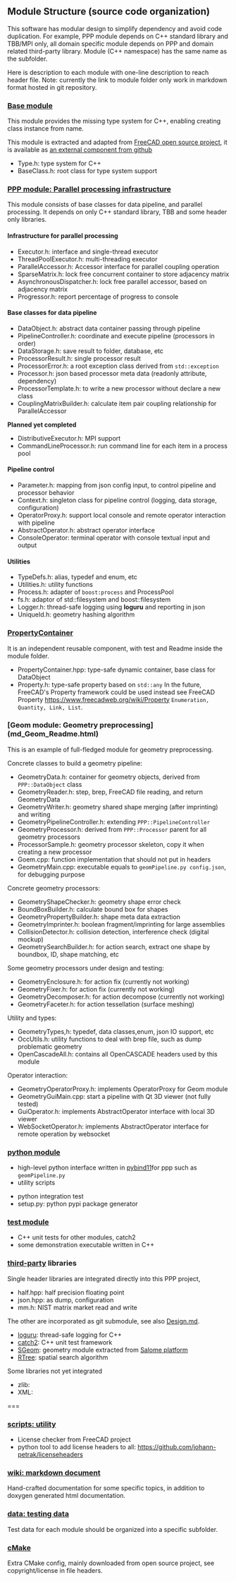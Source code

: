 
## Module Structure (source code organization)

This software has modular design to simplify dependency and avoid code duplication. For example, PPP module depends on C++ standard library and TBB/MPI only, all domain specific module depends on PPP and domain related third-party library. Module (C++ namespace) has the same name as the subfolder.

Here is description to each module with one-line description to reach header file.
Note: currently the link to module folder only work in markdown format hosted in git repository.

### [Base module](./md_Base_Readme.html)
This module provides the missing type system for C++, enabling creating class instance from name. 

This module is extracted and adapted from [FreeCAD open source project](https://www.freecadweb.org/), it is available as [an external component from github](https://github.com/qingfengxia/cppBase)
   - Type.h: type system for C++ 
   - BaseClass.h: root class for type system support

### [PPP module: Parallel processing infrastructure ](./index.html)
This module consists of base classes for data pipeline, and parallel processing.
It depends on only C++ standard library, TBB and some header only libraries.

#### Infrastructure for parallel processing
   - Executor.h: interface and single-thread executor
   - ThreadPoolExecutor.h: multi-threading executor
   - ParallelAccessor.h: Accessor interface for parallel coupling operation
   - SparseMatrix.h: lock free concurrent container to store adjacency matrix
   - AsynchronousDispatcher.h: lock free parallel accessor, based on adjacency matrix
   - Progressor.h: report percentage of progress to console

#### Base classes for data pipeline
   - DataObject.h: abstract data container passing through pipeline
   - PipelineController.h: coordinate and execute pipeline (processors in order)
   - DataStorage.h: save result to folder, database, etc
   - ProcessorResult.h: single processor result
   - ProcessorError.h: a root exception class derived from `std::exception`
   - Processor.h: json based processor meta data (readonly attribute, dependency)
   - ProcessorTemplate.h: to write a new processor without declare a new class
   - CouplingMatrixBuilder.h: calculate item pair coupling relationship for ParallelAccessor

   **Planned yet completed**
   - DistributiveExecutor.h: MPI support
   - CommandLineProcessor.h: run command line for each item in a process pool

#### Pipeline control
   - Parameter.h: mapping from json config input, to control pipeline and processor behavior
   - Context.h: singleton class for pipeline control (logging, data storage, configuration)
   - OperatorProxy.h: support local console and remote operator interaction with pipeline
   - AbstractOperator.h: abstract operator interface
   - ConsoleOperator: terminal operator with console textual input and output

#### Utilities
   - TypeDefs.h: alias, typedef and enum, etc 
   - Utilities.h: utility functions
   - Process.h: adapter of `boost:process` and ProcessPool
   - fs.h:  adaptor of std::filesystem and boost::filesystem
   - Logger.h: thread-safe logging using **loguru** and reporting in json
   - UniqueId.h: geometry hashing algorithm

### [PropertyContainer](md_PropertyContainer_Readme.html)
It is an independent reusable component, with test and Readme inside the module folder.
   - PropertyContainer.hpp: type-safe dynamic container, base class for DataObject 
   - Property.h: type-safe property based on `std::any`
In the future, FreeCAD's Property framework could be used instead
see FreeCAD Property <https://www.freecadweb.org/wiki/Property> `Enumeration, Quantity, Link, List`. 

### [Geom module: Geometry preprocessing] (md_Geom_Readme.html)

This is an example of full-fledged module for geometry preprocessing.

Concrete classes to build a geometry pipeline:
   - GeometryData.h: container for geometry objects, derived from `PPP::DataObject` class
   - GeometryReader.h: step, brep, FreeCAD file reading, and return GeometryData
   - GeometryWriter.h: geometry shared shape merging (after imprinting) and writing 
   - GeometryPipelineController.h: extending `PPP::PipelineController`
   - GeometryProcessor.h: derived from `PPP::Processor` parent for all geometry processors
   - ProcessorSample.h:  geometry processor skeleton, copy it when creating a new processor
   - Goem.cpp: function implementation that should not put in headers
   - GeometryMain.cpp: executable equals to `geomPipeline.py config.json`, for debugging purpose

Concrete geometry processors:
   - GeometryShapeChecker.h: geometry shape error check
   - BoundBoxBuilder.h: calculate bound box for shapes
   - GeometryPropertyBuilder.h: shape meta data extraction
   - GeometryImprinter.h: boolean fragment/imprinting for large assemblies
   - CollisionDetector.h: collision detection, interference check (digital mockup)
   - GeometrySearchBuilder.h: for action search, extract one shape by boundbox, ID, shape matching, etc

Some geometry processors under design and testing:
   - GeometryEnclosure.h: for action fix (currently not working)
   - GeometryFixer.h: for action fix (currently not working)
   - GeometryDecomposer.h: for action decompose (currently not working)
   - GeometryFaceter.h: for action tessellation (surface meshing)

Utility and types:
   - GeometryTypes,h: typedef, data classes,enum, json IO support, etc
   - OccUtils.h: utility functions to deal with brep file, such as dump problematic geometry
   - OpenCascadeAll.h: contains all OpenCASCADE headers used by this module

Operator interaction:
   - GeometryOperatorProxy.h: implements OperatorProxy for Geom module
   - GeometryGuiMain.cpp: start a pipeline with Qt 3D viewer (not fully tested)
   - GuiOperator.h: implements AbstractOperator interface with local 3D viewer
   - WebSocketOperator.h: implements AbstractOperator interface for remote operation by websocket

### [python module](../python)
   - high-level python interface written in [pybind11]()for ppp such as `geomPipeline.py`
   - utility scripts
   + python integration test
   + setup.py: python pypi package generator

### [test module](../test)
   - C++ unit tests for other modules, catch2
   - some demonstration executable written in C++

### [third-party](../third-party) libraries
Single header libraries are integrated directly into this PPP project, 

 - half.hpp: half precision floating point
 - json.hpp: as dump, configuration
 - mm.h: NIST matrix market read and write

The other are incorporated as git submodule, see also [Design.md](./Design.md). 
   - [loguru](https://github.com/Delgan/loguru): thread-safe logging for C++
   - [catch2](): C++ unit test framework
   - [SGeom](https://github.com/ukaea/SGeom): geometry module extracted from [Salome platform](https://www.salome-platform.org/)
   - [RTree](https://github.com/nushoin/RTree): spatial search algorithm

Some libraries not yet integrated
   + zlib:
   + XML:

===

### [scripts: utility](../scripts)
   + License checker from FreeCAD project
   + python tool to add license headers to all:    https://github.com/johann-petrak/licenseheaders

### [wiki: markdown document](../wiki)
Hand-crafted documentation for some specific topics, in addition to doxygen generated html documentation.

### [data: testing data](../data)
 Test data for each module should be organized into a specific subfolder.

### [cMake](../cMake)
Extra CMake config, mainly downloaded from open source project, see copyright/license in file headers.